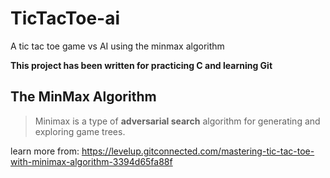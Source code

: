 
# TicTacToe-ai

A tic tac toe game vs AI using the minmax algorithm


**This project has been written for practicing C and learning Git**

## The MinMax Algorithm

> Minimax is a type of **adversarial search** algorithm for generating
> and exploring game trees.

learn more from:
https://levelup.gitconnected.com/mastering-tic-tac-toe-with-minimax-algorithm-3394d65fa88f
